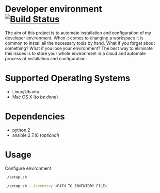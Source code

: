 # Developer environment [![Build Status](https://travis-ci.org/piotrpersona/environment.svg?branch=master)](https://travis-ci.org/piotrpersona/environment)

The aim of this project is to automate installation and configuration of my developer environment.
When it comes to changing a workspace it is common to install
all the necessary tools by hand.
What if you forget about something? What if you lose your environment?
The best way to eliminate this issues is to store your
whole environment in a cloud and automate process of installation and configuration.


# Supported Operating Systems

* Linux/Ubuntu
* Mac OS X (*to be done*)


# Dependencies

* python 2
* ansible 2.7.10 (*optional*)

# Usage

Configure environment

```bash
./setup.sh
```

```bash
./setup.sh --inventory <PATH TO INVENTORY FILE>
```

